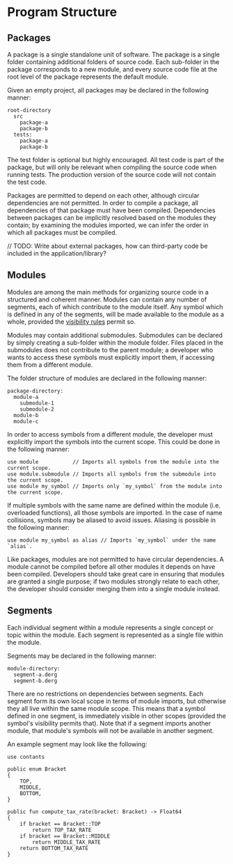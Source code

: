 # Program Structure

## Packages

A package is a single standalone unit of software. The package is a single folder containing additional folders of
source code. Each sub-folder in the package corresponds to a new module, and every source code file at the root level of
the package represents the default module.

Given an empty project, all packages may be declared in the following manner:

```
root-directory
  src
    package-a
    package-b
  tests:
    package-a
    package-b
```

The test folder is optional but highly encouraged. All test code is part of the package, but will only be relevant when
compiling the source code when running tests. The production version of the source code will not contain the test code.

Packages are permitted to depend on each other, although circular dependencies are not permitted. In order to compile a
package, all dependencies of that package must have been compiled. Dependencies between packages can be implicitly
resolved based on the modules they contain; by examining the modules imported, we can infer the order in which all
packages must be compiled.

// TODO: Write about external packages, how can third-party code be included in the application/library?

## Modules

Modules are among the main methods for organizing source code in a structured and coherent manner. Modules can contain
any number of segments, each of which contribute to the module itself. Any symbol which is defined in any of the
segments, will be made available to the module as a whole, provided
the [visibility rules](type-system.md#visibility-modifiers) permit so.

Modules may contain additional submodules. Submodules can be declared by simply creating a sub-folder within the module
folder. Files placed in the submodules does not contribute to the parent module; a developer who wants to access these
symbols must explicitly import them, if accessing them from a different module.

The folder structure of modules are declared in the following manner:

```
package-directory:
  module-a
    submodule-1
    submodule-2
  module-b
  module-c
```

In order to access symbols from a different module, the developer must explicitly import the symbols into the current
scope. This could be done in the following manner:

```derg
use module           // Imports all symbols from the module into the current scope.
use module.submodule // Imports all symbols from the submodule into the current scope.
use module my_symbol // Imports only `my_symbol` from the module into the current scope.
```

If multiple symbols with the same name are defined within the module (i.e. overloaded functions), all those symbols are
imported. In the case of name collisions, symbols may be aliased to avoid issues. Aliasing is possible in the following
manner:

```derg
use module my_symbol as alias // Imports `my_symbol` under the name `alias`.
```

Like packages, modules are not permitted to have circular dependencies. A module cannot be compiled before all other
modules it depends on have been compiled. Developers should take great care in ensuring that modules are granted a
single purpose; if two modules strongly relate to each other, the developer should consider merging them into a single
module instead.

## Segments

Each individual segment within a module represents a single concept or topic within the module. Each segment is
represented as a single file within the module.

Segments may be declared in the following manner:

```
module-directory:
  segment-a.derg
  segment-b.derg
```

There are no restrictions on dependencies between segments. Each segment form its own local scope in terms of module
imports, but otherwise they all live within the same module scope. This means that a symbol defined in one segment, is
immediately visible in other scopes (provided the symbol's visibility permits that). Note that if a segment imports
another module, that module's symbols will not be available in another segment.

An example segment may look like the following:

```derg
use contants

public enum Bracket
{
    TOP,
    MIDDLE,
    BOTTOM,
}

public fun compute_tax_rate(bracket: Bracket) -> Float64
{
    if bracket == Bracket::TOP
        return TOP_TAX_RATE
    if bracket == Bracket::MIDDLE
        return MIDDLE_TAX_RATE
    return BOTTOM_TAX_RATE
}
```
